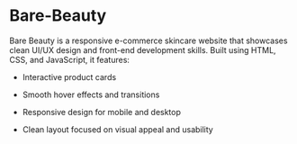 # Bare-Beauty
Bare Beauty is a responsive e-commerce skincare website that showcases clean UI/UX design and front-end development skills. Built using HTML, CSS, and JavaScript, it features:

- Interactive product cards

- Smooth hover effects and transitions

- Responsive design for mobile and desktop

- Clean layout focused on visual appeal and usability
